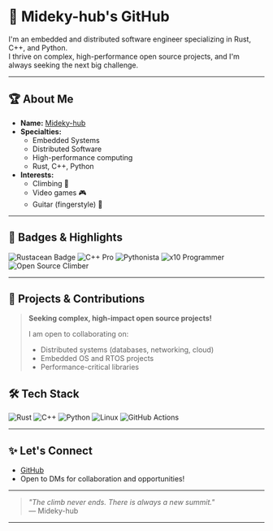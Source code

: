 # 🚀 Mideky-hub's GitHub

I'm an embedded and distributed software engineer specializing in Rust, C++, and Python.  
I thrive on complex, high-performance open source projects, and I'm always seeking the next big challenge.

---

## 🏆 About Me

- **Name:** [Mideky-hub](https://github.com/Mideky-hub)
- **Specialties:**  
  - Embedded Systems  
  - Distributed Software  
  - High-performance computing  
  - Rust, C++, Python  
- **Interests:**  
  - Climbing 🧗  
  - Video games 🎮  
  - Guitar (fingerstyle) 🎸  

---

## 🌟 Badges & Highlights

<!-- Animated badges can be implemented using SVGs or Lottie animations in your deployed site. Replace static images below with your badge system! -->

![Rustacean Badge](https://img.shields.io/badge/Rustacean-%23DEA584.svg?style=for-the-badge&logo=rust&logoColor=white)
![C++ Pro](https://img.shields.io/badge/C++-Expert-blue?style=for-the-badge&logo=c%2B%2B&logoColor=white)
![Pythonista](https://img.shields.io/badge/Python-Powerful-yellow?style=for-the-badge&logo=python&logoColor=white)
![x10 Programmer](https://img.shields.io/badge/x10-Performer-brightgreen?style=for-the-badge)
![Open Source Climber](https://img.shields.io/badge/Open%20Source-Climber-orange?style=for-the-badge)

---

## 🚧 Projects & Contributions

> **Seeking complex, high-impact open source projects!**
>
> I am open to collaborating on:
> - Distributed systems (databases, networking, cloud)
> - Embedded OS and RTOS projects
> - Performance-critical libraries


## 🛠️ Tech Stack

![Rust](https://img.shields.io/badge/Rust-%23000000.svg?style=flat&logo=rust)
![C++](https://img.shields.io/badge/C%2B%2B-%2300599C.svg?style=flat&logo=c%2B%2B&logoColor=white)
![Python](https://img.shields.io/badge/Python-%233776AB.svg?style=flat&logo=python&logoColor=white)
![Linux](https://img.shields.io/badge/Linux-%23FCC624.svg?style=flat&logo=linux&logoColor=black)
![GitHub Actions](https://img.shields.io/badge/GitHub%20Actions-%232671E5.svg?style=flat&logo=githubactions&logoColor=white)

---

## ✨ Let's Connect

- [GitHub](https://github.com/Mideky-hub)
- Open to DMs for collaboration and opportunities!

---

> _"The climb never ends. There is always a new summit."_  
> — Mideky-hub

---

<!--  
For animation and interactivity, check out the live site (coming soon) or see `/assets/` for SVGs and Lottie files.  
-->
